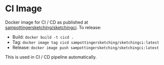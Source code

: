 # CI Image
Docker image for CI / CD as published at [sampottingersketching/sketchingci](https://hub.docker.com/repository/docker/sampottingersketching/sketchingci/general). To release:

 - Build: `docker build -t cicd .`
 - Tag: `docker image tag cicd sampottingersketching/sketchingci:latest`
 - Release: `docker image push sampottingersketching/sketchingci:latest`

This is used in CI / CD pipeline automatically.
